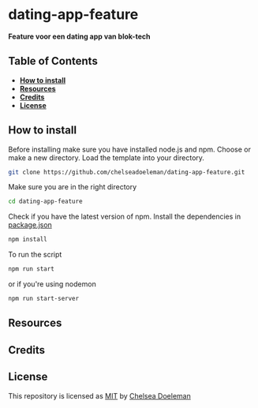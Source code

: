 # dating-app-feature
**Feature voor een dating app van blok-tech**

## Table of Contents
* **[How to install](#how-to-install)**
* **[Resources](#resources)**
* **[Credits](#credits)**
* **[License](#license)**

## How to install

Before installing make sure you have installed node.js and npm.
Choose or make a new directory.
Load the template into your directory.

```bash
git clone https://github.com/chelseadoeleman/dating-app-feature.git
```

Make sure you are in the right directory 
```bash
cd dating-app-feature
```

Check if you have the latest version of npm.
Install the dependencies in [package.json](./package.json)
```bash
npm install
```
To run the script 
```bash
npm run start
```
or if you're using nodemon
```bash
npm run start-server
```

## Resources

## Credits

## License
This repository is licensed as [MIT](LICENSE) by [Chelsea Doeleman](https://github.com/chelseadoeleman)